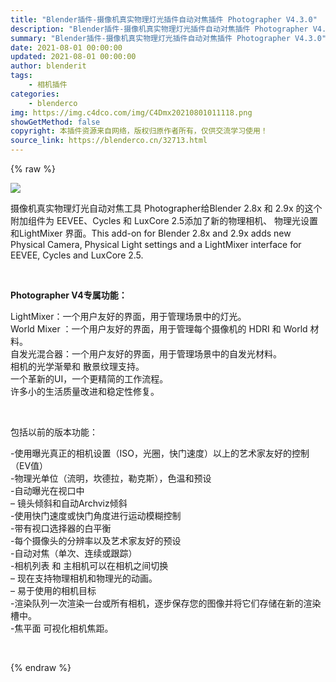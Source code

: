 ```yaml
---
title: "Blender插件-摄像机真实物理灯光插件自动对焦插件 Photographer V4.3.0"
description: "Blender插件-摄像机真实物理灯光插件自动对焦插件 Photographer V4.3.0"
summary: "Blender插件-摄像机真实物理灯光插件自动对焦插件 Photographer V4.3.0"
date: 2021-08-01 00:00:00
updated: 2021-08-01 00:00:00
author: blenderit
tags: 
    - 相机插件
categories:
    - blenderco
img: https://img.c4dco.com/img/C4Dmx20210801011118.png
showGetMethod: false
copyright: 本插件资源来自网络，版权归原作者所有，仅供交流学习使用！
source_link: https://blenderco.cn/32713.html
---
```


{% raw %}
<p><img class="aligncenter" src="https://img.c4dco.com/img/C4Dmx20210801011118.png"></p><p>摄像机真实物理灯光自动对焦工具 Photographer给Blender 2.8x 和 2.9x 的这个附加组件为 EEVEE、Cycles 和 LuxCore 2.5添加了新的物理相机、 物理光设置和LightMixer 界面。This add-on for Blender 2.8x and 2.9x adds new Physical Camera, Physical Light settings and a LightMixer interface for EEVEE, Cycles and LuxCore 2.5.</p><p> </p><p><strong>Photographer V4专属功能： </strong></p><p>LightMixer：一个用户友好的界面，用于管理场景中的灯光。<br>
World Mixer ：一个用户友好的界面，用于管理每个摄像机的 HDRI 和 World 材料。<br>
自发光混合器：一个用户友好的界面，用于管理场景中的自发光材料。<br>
相机的光学渐晕和 散景纹理支持。<br>
一个革新的UI，一个更精简的工作流程。<br>
许多小的生活质量改进和稳定性修复。</p><p> </p><p>包括以前的版本功能：</p><p>-使用曝光真正的相机设置（ISO，光圈，快门速度）以上的艺术家友好的控制（EV值）<br>
-物理光单位（流明，坎德拉，勒克斯），色温和预设<br>
-自动曝光在视口中<br>
– 镜头倾斜和自动Archviz倾斜<br>
-使用快门速度或快门角度进行运动模糊控制<br>
-带有视口选择器的白平衡<br>
-每个摄像头的分辨率以及艺术家友好的预设<br>
-自动对焦（单次、连续或跟踪）<br>
-相机列表 和 主相机可以在相机之间切换<br>
– 现在支持物理相机和物理光的动画。<br>
– 易于使用的相机目标<br>
-渲染队列一次渲染一台或所有相机，逐步保存您的图像并将它们存储在新的渲染槽中。<br>
-焦平面 可视化相机焦距。</p><p> </p>
<div style="display: none">blenderco</div>
{% endraw %}